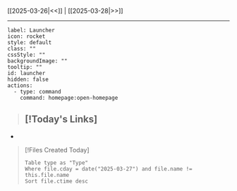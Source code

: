 [[2025-03-26|<<]] | [[2025-03-28|>>]]

---

```meta-bind-button
label: Launcher
icon: rocket
style: default
class: ""
cssStyle: ""
backgroundImage: ""
tooltip: ""
id: launcher
hidden: false
actions:
  - type: command
    command: homepage:open-homepage

```

>[!Today's Links]
> ---
- 


>[!Files Created Today]
>```dataview
>Table type as "Type"
>Where file.cday = date("2025-03-27") and file.name != this.file.name
>Sort file.ctime desc
>```
